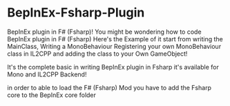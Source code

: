 # BepInEx-Fsharp-Plugin
BepInEx plugin in F# (Fsharp)!
You might be wondering how to code BepInEx plugin in F# (Fsharp)
Here's the Example of it start from writing the MainClass, Writing a MonoBehaviour
Registering your own MonoBehaviour class in IL2CPP and adding the class to your Own GameObject!

It's the complete basic in writing BepInEx plugin in Fsharp
it's available for Mono and IL2CPP Backend!

in order to able to load the F# (Fsharp) Mod you have to add the Fsharp core to the BepInEx core folder
